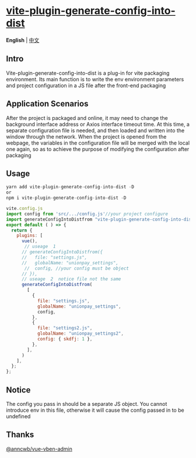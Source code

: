 # [vite-plugin-generate-config-into-dist](https://github.com/Alicevia/vite-plugin-generate-config-into-dist)

**English** | [中文](./README.zh-CN.md)

## Intro

Vite-plugin-generate-config-into-dist is a plug-in for vite packaging environment. Its main function is to write the env environment parameters and project configuration in a JS file after the front-end packaging

## Application Scenarios

After the project is packaged and online, it may need to change the background interface address or Axios interface timeout time. At this time, a separate configuration file is needed, and then loaded and written into the window through the network. When the project is opened from the webpage, the variables in the configuration file will be merged with the local one again, so as to achieve the purpose of modifying the configuration after packaging

## Usage

```js
yarn add vite-plugin-generate-config-into-dist -D
or
npm i vite-plugin-generate-config-into-dist -D
```

```js
vite.config.js
import config from 'src/.../config.js'//your project configure
import generateConfigIntoDistfrom "vite-plugin-generate-config-into-dist";
export default ( ) => {
  return {
    plugins: [
      vue(),
       // useage  1
      // generateConfigIntoDistfrom({
      //   file: "settings.js",
      //   globalName: "unionpay_settings",
       //  config, //your config must be object
      // }),
      // useage  2  notice file not the same
      generateConfigIntoDistfrom(
        [
          {
            file: "settings.js",
            globalName: "unionpay_settings",
            config,
          },
          {
            file: "settings2.js",
            globalName: "unionpay_settings2",
            config: { skdfj: 1 },
          },
        ],
      )
    ],
  };
};
```

## Notice

The config you pass in should be a separate JS object. You cannot introduce env in this file, otherwise it will cause the config passed in to be undefined

## Thanks

[@anncwb/vue-vben-admin](https://github.com/anncwb/vue-vben-admin)
